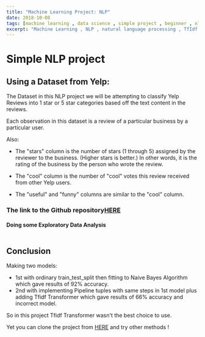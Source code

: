 ```yaml
---
title: "Machine Learning Project: NLP"
date: 2018-10-08
tags: [machine learning , data science , simple project , beginner , nlp , natural language processing , tfidf]
excerpt: "Machine Learning , NLP , natural language processing , TfIdf "
---
```


# Simple NLP project

## Using a Dataset from Yelp:

The Dataset in this NLP project we will be attempting to classify Yelp Reviews into 1 star or 5 star categories based off the text content in the reviews.

Each observation in this dataset is a review of a particular business by a particular user.

Also:

* The "stars" column is the number of stars (1 through 5) assigned by the reviewer to the business. (Higher stars is better.) In other words, it is the rating of the business by the person who wrote the review.

* The "cool" column is the number of "cool" votes this review received from other Yelp users.

* The "useful" and "funny" columns are similar to the "cool" column.

### The link to the Github repository[HERE](https://github.com/manaminer/NLP-YELP)

#### Doing some Exploratory Data Analysis

<img src="{{ site.url }}{{ site.baseurl }}/images/art1/art1heatmap.png" alt="">

## Conclusion
Making two models:
* 1st with ordinary train_test_split then fitting to Naive Bayes Algorithm which gave results of 92% accuracy.
* 2nd with implementing Pipeline tuples with same steps in 1st model plus adding Tfidf Transformer which gave results of 66% accuracy and incorrect model.

So in this project Tfidf Transformer wasn't the best choice to use.

Yet you can clone the project from [HERE](https://github.com/manaminer/NLP-YELP) and try other methods !
